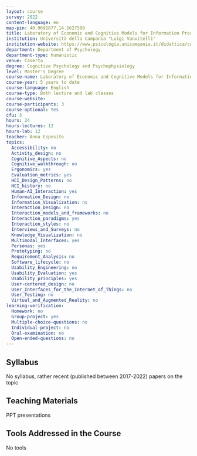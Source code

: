 ```yaml
---
layout: course
survey: 2022
content-language: en
map-pin: 40.9691877,14.1627508
title: Laboratory of Economic and Cognitive Models for Information Processing
institution: Università della Campania "Luigi Vanvitelli"
institution-website: https://www.psicologia.unicampania.it/didattica/corsi-di-studio/magistrale-in-psicologia-dei-processi-cognitivi 
department: Department of Psychology
department-type: humanistic
venue: Caserta
degree: Cognitive Psychology and Psychophysiology
level: Master's Degree
course-name: Laboratory of Economic and Cognitive Models for Information Processing
course-year: 5 years to date
course-language: English
course-type: Both lecture and lab classes
course-website: 
course-participants: 3
course-optional: Yes
cfu: 3
hours: 24
hours-lectures: 12
hours-lab: 12
teacher: Anna Esposito
topics: 
  Accessibility: no
  Activity_design: no
  Cognitive_Aspects: no
  Cognitive_walkthrough: no
  Ergonomics: yes
  Evaluation_metrics: yes
  HCI_Design_Patterns: no
  HCI_history: no
  Human-AI_Interaction: yes
  Information_Design: no
  Information_Visualization: no
  Interaction_Design: no
  Interaction_models_and_frameworks: no
  Interaction_paradigms: yes
  Interaction_styles: no
  Interviews_and_Surveys: no
  Knowledge_Visualization: no
  Multimodal_Interfaces: yes
  Personas: yes
  Prototyping: no
  Requirement_Analysis: no
  Software_lifecycle: no
  Usability_Engineering: no
  Usability_Evaluation: yes
  Usability_principles: yes
  User-centered_design: no
  User_Interfaces_for_the_Internet_of_Things: no
  User_Testing: no
  Virtual_and_Augmented_Reality: no
learning-verification: 
  Homework: no 
  Group-project: yes 
  Multiple-choice-questions: no 
  Individual-project: no 
  Oral-examination: no 
  Open-ended-questions: no 
---
```



## Syllabus 
No syllabus, rather recent (published between 2017-2022) papers on the topic 

## Teaching Materials 
PPT presentations

## Tools Addressed in the Course 
No tools
